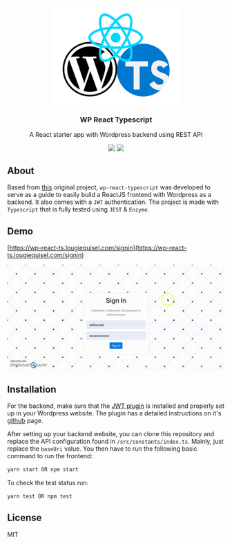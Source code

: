 <p align="center"><img width="300" src="/assets/images/wp-react-ts.jpg" ></p>

<h3 align="center">
  WP React Typescript
</h3>

<p align="center">
  A React starter app with Wordpress backend using REST API
</p>

<p align="center">
  <a href="https://github.com/loq24/wp-react-typescript/"><img src="https://badges.frapsoft.com/typescript/code/typescript.svg?v=101"></a>
  <a href="https://github.com/loq24/wp-react-typescript/"><img src="https://img.shields.io/badge/PRs-welcome-brightgreen.svg?style=flat-square"></a>
</p>  

## About

Based from [this](https://github.com/loq24/wp-react) original project, `wp-react-typescript` was developed to serve as a guide to easily build a ReactJS frontend with Wordpress as a backend. It also comes with a `JWT` authentication. The project is made with `Typescript` that is fully tested using `JEST` & `Enzyme`.

## Demo

[https://wp-react-ts.lougiequisel.com/signin](https://wp-react-ts.lougiequisel.com/signin)

![wp-react](/assets/images/demo.gif)

## Installation

For the backend, make sure that the [JWT plugin](https://github.com/Tmeister/wp-api-jwt-auth) is installed and properly set up in your Wordpress website. The plugin has a detailed instructions on it's [github](https://github.com/Tmeister/wp-api-jwt-auth) page.

After setting up your backend website, you can clone this repository and replace the API configuration found in `/src/constants/index.ts`. Mainly, just replace the `baseUri` value. You then have to run the following basic command to run the frontend:
```bash
yarn start OR npm start
```

To check the test status run:
```bash
yarn test OR npm test
```

## License

MIT
